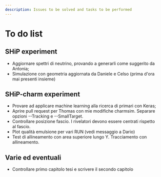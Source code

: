 ```yaml
---
description: Issues to be solved and tasks to be performed
---
```


# To do list

## SHiP experiment

* Aggiornare spettri di neutrino, provando a generarli come suggerito da Antonia;
* Simulazione con geometria aggiornata da Daniele e Celso \(prima d'ora mai presenti insieme\)

## SHiP-charm experiment

* Provare ad applicare machine learning alla ricerca di primari con Keras;
* Aprire pull request per Thomas con mie modifiche charmsim. Separare opzioni --Tracking e --SmallTarget.
* Controllare posizione fascio. I rivelatori devono essere centrati rispetto al fascio.
* Plot qualità emulsione per vari RUN \(vedi messaggio a Dario\)
* Test di allineamento con area superiore lungo Y. Tracciamento con allineamento.

## Varie ed eventuali

* Controllare primo capitolo tesi e scrivere il secondo capitolo

